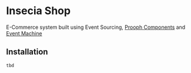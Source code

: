 # Insecia Shop
E-Commerce system built using Event Sourcing, [Prooph Components](https://github.com/prooph) and [Event Machine](https://github.com/proophsoftware/event-machine)

## Installation

```bash
tbd
```
